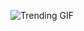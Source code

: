 
<!-- GIF_SECTION -->
![Trending GIF](https://media1.giphy.com/media/v1.Y2lkPThiYjIxNzcyNDR5dDkyeHE0bHdtYjVyeGlnaHIzMnprMG82Nzd0b25oM3RiMTZtNCZlcD12MV9naWZzX3NlYXJjaCZjdD1n/78XCFBGOlS6keY1Bil/giphy.gif)
<!-- END_GIF_SECTION -->
